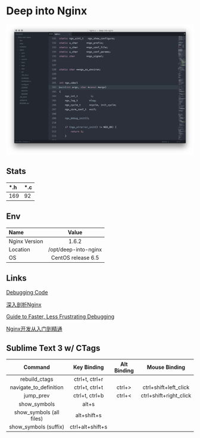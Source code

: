 Deep into Nginx
===============

![Sublime Text 3](misc/img/st3.png)


## Stats

| *.h | *.c |
| :-- | :-- |
| 169 | 92  |


## Env

| Name | Value |
| :--- | :---: |
| Nginx Version | 1.6.2 |
| Location | /opt/deep-into-nginx|
| OS | CentOS release 6.5 |


## Links

[Debugging Code](http://c.learncodethehardway.org/book/ex31.html)

[深入剖析Nginx](http://yuedu.baidu.com/ebook/01ed4220a8114431b80dd819)

[Guide to Faster, Less Frustrating Debugging](http://heather.cs.ucdavis.edu/~matloff/UnixAndC/CLanguage/Debug.html)

[Nginx开发从入门到精通](https://github.com/taobao/nginx-book)


## Sublime Text 3 w/ CTags

|     Command                |  Key Binding         | Alt Binding | Mouse Binding          |
| :-------------:            | :---------------:    | :-----:     | :------:               |
| rebuild_ctags              |     ctrl+t, ctrl+r   |             |                        |
| navigate_to_definition     |     ctrl+t, ctrl+t   | ctrl+>      | ctrl+shift+left_click  |
| jump_prev                  |     ctrl+t, ctrl+b   | ctrl+<      | ctrl+shift+right_click |
| show_symbols               |     alt+s            |             |                        |
| show_symbols (all files)   |     alt+shift+s      |             |                        |
| show_symbols (suffix)      |     ctrl+alt+shift+s |             |                        |
